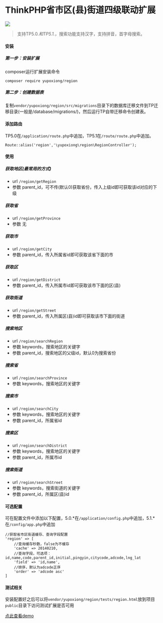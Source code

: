 # ThinkPHP省市区(县)街道四级联动扩展

[![](https://img.shields.io/badge/php->=5.6-blue.svg)](https://github.com/yupoxiong/region)


> 支持TP5.0.*和TP5.1.*，搜索功能支持汉字，支持拼音，首字母搜索。

#### 安装

##### 第一步：安装扩展
composer运行扩展安装命令
```
composer require yupoxiong/region
```

##### 第二步：创建数据表
复制`vendor/yupoxiong/region/src/migrations`目录下的数据库迁移文件到TP迁移目录(一般是/database/migrations/)，然后运行TP自带迁移命令创建表。


#### 添加路由
TP5.0在`/application/route.php`中追加，TP5.1在`/route/route.php`中追加。

```
Route::alias('region','\yupoxiong\region\RegionController');
```

#### 使用

##### 获取地区(最常用的方式)
 * url `/region/getRegion`
 * 参数 parent_id，可不传(默认0)获取省份，传入上级id即可获取该id对应的下级

##### 获取省
 * url `/region/getProvince`
 * 参数 无
 
##### 获取市
 * url `/region/getCity`
 * 参数 parent_id，传入所属省id即可获取该省下面的市

##### 获取区
 * url `/region/getDistrict`
 * 参数 parent_id，传入所属市id即可获取该市下面的区(县)
 
##### 获取街道
 * url `/region/getStreet`
 * 参数 parent_id，传入所属区(县)id即可获取该市下面的街道

##### 搜索地区
 * url `/region/searchRegion`
 * 参数 keywords，搜索地区的关键字
 * 参数 parent_id，搜索地区的父级id，默认0为搜索省份
 
##### 搜索省
 * url `/region/searchProvince`
 * 参数 keywords，搜索地区的关键字

##### 搜索市
 * url `/region/searchCity`
 * 参数 keywords，搜索地区的关键字
 * 参数 parent_id，所属省id

##### 搜索区
 * url `/region/searchDistrict`
 * 参数 keywords，搜索地区的关键字
 * 参数 parent_id，所属市id
 
##### 搜索街道
 * url `/region/searchStreet`
 * 参数 keywords，搜索街道的关键字
 * 参数 parent_id，所属区(县)id
 
#### 可选配置
可在配置文件中添加以下配置，5.0.*在`/application/config.php`中追加，5.1.*在`/config/app.php`中追加

```
//获取省市区街道缓存、查询字段配置
'region' => [
    //查询缓存秒数，false为不缓存
    'cache' => 20140210,
    //查询字段，可选项：id,name,code,parent_id,initial,pingyin,citycode,adcode,lng_lat
    'field' => 'id,name',
    //排序，默认为adcode正序
    'order' => 'adcode asc'
]
```

#### 测试相关
安装配置好之后可以将`vendor/yupoxiong/region/tests/region.html`放到项目`public`目录下访问测试扩展是否可用

 [点此查看demo](https://bearadmin.yufuping.com/region.html)